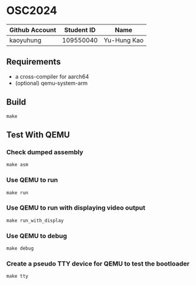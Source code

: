 # OSC2024

| Github Account | Student ID | Name          |
|----------------|------------|---------------|
| kaoyuhung      | 109550040  | Yu-Hung Kao   |

## Requirements

* a cross-compiler for aarch64
* (optional) qemu-system-arm

## Build 

```
make
```

## Test With QEMU
### Check dumped assembly

```
make asm
```

### Use QEMU to run
```
make run
```

### Use QEMU to run with displaying video output
```
make run_with_display
```

### Use QEMU to debug
```
make debug
```

### Create a pseudo TTY device for QEMU to test the bootloader
```
make tty
```